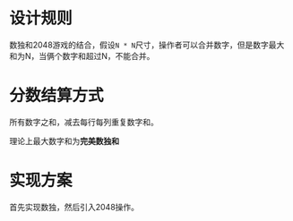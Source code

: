# 设计规则

数独和2048游戏的结合，假设`N * N`尺寸，操作者可以合并数字，但是数字最大和为N，当俩个数字和超过N，不能合并。

# 分数结算方式

所有数字之和，减去每行每列重复数字和。

理论上最大数字和为**完美数独和**


# 实现方案

首先实现数独，然后引入2048操作。